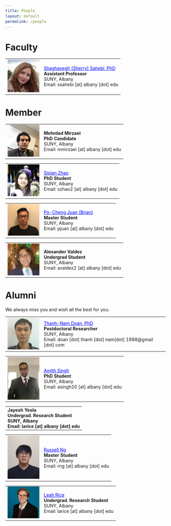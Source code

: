 ```yaml
---
title: People
layout: default
permalink: /people
---
```

       
# Faculty

<table>
<tr>
<td style="width: 100px;"><img href="http://www.cs.albany.edu/~sherry/" src="../images/team/sherry.png" alt="Shaghayegh (Sherry) Sahebi" /></td>
<td><a href="http://www.cs.albany.edu/~sherry/" style="color: rgb(0,0,256)">Shaghayegh (Sherry) Sahebi, PhD</a><br /><strong>Assistant Professor</strong><br />SUNY, Albany <br />Email: ssahebi [at] albany [dot] edu<br /></td>
</tr>
</table>

# Member

<table>
<tr>
<td style="width: 100px;"><img src="../images/team/mehrdad.jpg" alt="Mehrdad Mirzaei" /></td>
<td><strong>Mehrdad Mirzaei</strong><br /><strong>PhD Candidate
</strong><br />SUNY, Albany<br />Email: mmirzaei [at] albany [dot] edu <br /></td>
</tr>
</table>

<table>
<tr>
<td style="width: 100px;"><img src="../images/team/siqian_zhao.jpg" alt="Siqian Zhao" /></td>
<td><a href="https://www.albany.edu/~sz612866/" style="color: rgb(0,0,256)">Siqian Zhao</a><br /><strong>PhD Student</strong><br />SUNY, Albany <br />Email: szhao2 [at] albany [dot] edu<br /></td>
</tr>
</table>

<table>
<tr>
<td style="width: 100px;"><img src="../images/team/brian.JPG" alt="Po-Cheng Juan (Brian)" /></td>
<td><a href="https://www.albany.edu/~pj371468/" style="color: rgb(0,0,256)">Po-Cheng Juan (Brian)</a><br /><strong>Master Student</strong><br />SUNY, Albany <br />Email: pjuan [at] albany [dot] edu<br /></td>
</tr>
</table>

<table>
<tr>
<td style="width: 100px;"><img src="../images/team/alexander_valdez.png" alt="Alexander Valdez" /></td>
<td><strong>Alexander Valdez</strong><br /><strong>Undergrad Student</strong><br />SUNY, Albany <br />Email: avaldez2 [at] albany [dot] edu<br /></td>
</tr>
</table>


# Alumni
We always miss you and wish all the best for you.
<table>
<tr>
<td style="width: 100px;"><img src="../images/team/nam.png" alt="Thanh-Nam Doan" /></td>
<td><a href="http://tndoan.com/" style="color: rgb(0,0,256)">Thanh-Nam Doan, PhD</a><br /><strong>Postdoctoral Researcher
</strong><br />SUNY, Albany<br />Email: doan [dot] thanh [dot] nam[dot] 1988@gmail [dot] com <br /></td>
</tr>
</table>

<table>
<tr>
<td style="width: 100px;"><img src="../images/team/Amith.png" alt="Amith K Singh" /></td>
<td><a href="https://www.albany.edu/~as292518/" style="color: rgb(0,0,256)">Amith Singh</a><br /><strong>PhD Student</strong><br />SUNY, Albany <br />Email: asingh20 [at] albany [dot] edu<br /></td>
</tr>
</table>

<table>
<tr>
<td><strong>Jayesh Yeola</a><br /><strong>Undergrad. Research Student</strong><br />SUNY, Albany <br />Email: larice [at] albany [dot] edu<br /></td>
</tr>
</table>

<table>
<tr>
<td style="width: 100px;"><img src="../images/team/russell.jpg" alt="Russell Ng" /></td>
<td><a href="https://www.albany.edu/~rn533526/" style="color: rgb(0,0,256)">Russell Ng</a><br /><strong>Master Student</strong><br />SUNY, Albany <br />Email: rng [at] albany [dot] edu<br /></td>
</tr>
</table>

<table>
<tr>
<td style="width: 100px;"><img src="../images/team/leah_rice.jpg" alt="Leah Rice" /></td>
<td><a href="https://www.albany.edu/~lr811453/" style="color: rgb(0,0,256)">Leah Rice</a><br /><strong>Undergrad. Research Student</strong><br />SUNY, Albany <br />Email: larice [at] albany [dot] edu<br /></td>
</tr>
</table>
